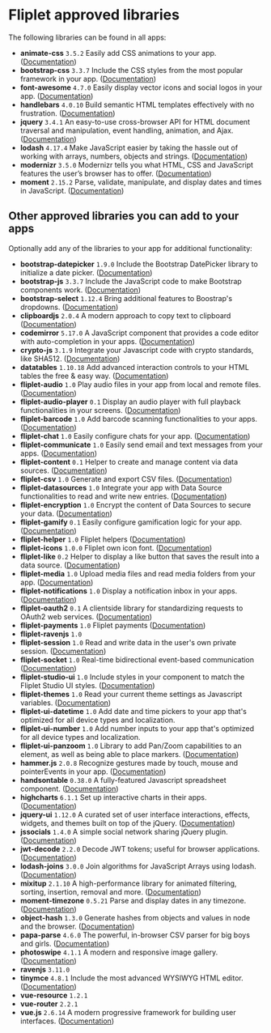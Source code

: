 Fliplet approved libraries
==========================

The following libraries can be found in all apps:

*   **animate-css** `3.5.2` Easily add CSS animations to your app. ([Documentation](https://daneden.github.io/animate.css/))
*   **bootstrap-css** `3.3.7` Include the CSS styles from the most popular framework in your app. ([Documentation](https://getbootstrap.com/docs/3.3/components/))
*   **font-awesome** `4.7.0` Easily display vector icons and social logos in your app. ([Documentation](https://fontawesome.com/v4.7.0/icons/))
*   **handlebars** `4.0.10` Build semantic HTML templates effectively with no frustration. ([Documentation](https://handlebarsjs.com/))
*   **jquery** `3.4.1` An easy-to-use cross-browser API for HTML document traversal and manipulation, event handling, animation, and Ajax. ([Documentation](https://api.jquery.com/))
*   **lodash** `4.17.4` Make JavaScript easier by taking the hassle out of working with arrays, numbers, objects and strings. ([Documentation](https://lodash.com/docs/4.17.5))
*   **modernizr** `3.5.0` Modernizr tells you what HTML, CSS and JavaScript features the user’s browser has to offer. ([Documentation](https://modernizr.com/))
*   **moment** `2.15.2` Parse, validate, manipulate, and display dates and times in JavaScript. ([Documentation](https://momentjs.com/docs/))

Other approved libraries you can add to your apps
-------------------------------------------------

Optionally add any of the libraries to your app for additional functionality:

*   **bootstrap-datepicker** `1.9.0` Include the Bootstrap DatePicker library to initialize a date picker. ([Documentation](https://bootstrap-datepicker.readthedocs.io/en/stable/))
*   **bootstrap-js** `3.3.7` Include the JavaScript code to make Bootstrap components work. ([Documentation](https://getbootstrap.com/docs/3.3/javascript/))
*   **bootstrap-select** `1.12.4` Bring additional features to Boostrap's dropdowns. ([Documentation](https://developer.snapappointments.com/bootstrap-select/))
*   **clipboardjs** `2.0.4` A modern approach to copy text to clipboard ([Documentation](https://clipboardjs.com/))
*   **codemirror** `5.17.0` A JavaScript component that provides a code editor with auto-completion in your apps. ([Documentation](https://codemirror.net/doc/manual.html))
*   **crypto-js** `3.1.9` Integrate your Javascript code with crypto standards, like SHA512. ([Documentation](https://github.com/brix/crypto-js))
*   **datatables** `1.10.18` Add advanced interaction controls to your HTML tables the free & easy way. ([Documentation](https://datatables.net/manual/))
*   **fliplet-audio** `1.0` Play audio files in your app from local and remote files. ([Documentation](https://developers.fliplet.com/API/fliplet-audio.html))
*   **fliplet-audio-player** `0.1` Display an audio player with full playback functionalities in your screens. ([Documentation](https://developers.fliplet.com/API/fliplet-audio-player.html))
*   **fliplet-barcode** `1.0` Add barcode scanning functionalities to your apps. ([Documentation](https://developers.fliplet.com/API/fliplet-barcode.html))
*   **fliplet-chat** `1.0` Easily configure chats for your app. ([Documentation](https://developers.fliplet.com/API/components/chat.html))
*   **fliplet-communicate** `1.0` Easily send email and text messages from your apps. ([Documentation](https://developers.fliplet.com/API/fliplet-communicate.html))
*   **fliplet-content** `0.1` Helper to create and manage content via data sources. ([Documentation](https://developers.fliplet.com/API/fliplet-content.html))
*   **fliplet-csv** `1.0` Generate and export CSV files. ([Documentation](https://developers.fliplet.com/API/fliplet-csv.html))
*   **fliplet-datasources** `1.0` Integrate your app with Data Source functionalities to read and write new entries. ([Documentation](https://developers.fliplet.com/API/fliplet-datasources.html))
*   **fliplet-encryption** `1.0` Encrypt the content of Data Sources to secure your data. ([Documentation](https://developers.fliplet.com/API/fliplet-encryption.html))
*   **fliplet-gamify** `0.1` Easily configure gamification logic for your app. ([Documentation](https://developers.fliplet.com/API/fliplet-gamify.html))
*   **fliplet-helper** `1.0` Fliplet helpers ([Documentation](https://developers.fliplet.com/API/fliplet-helper.html))
*   **fliplet-icons** `1.0.0` Fliplet own icon font. ([Documentation](https://fliplet.com/icons-demo-page/))
*   **fliplet-like** `0.2` Helper to display a like button that saves the result into a data source. ([Documentation](https://developers.fliplet.com/API/like-buttons.html))
*   **fliplet-media** `1.0` Upload media files and read media folders from your app. ([Documentation](https://developers.fliplet.com/API/fliplet-media.html))
*   **fliplet-notifications** `1.0` Display a notification inbox in your apps. ([Documentation](https://developers.fliplet.com/API/fliplet-notifications.html))
*   **fliplet-oauth2** `0.1` A clientside library for standardizing requests to OAuth2 web services. ([Documentation](https://developers.fliplet.com/API/fliplet-oauth2.html))
*   **fliplet-payments** `1.0` Fliplet payments ([Documentation](https://developers.fliplet.com/API/fliplet-payments.html))
*   **fliplet-ravenjs** `1.0`
*   **fliplet-session** `1.0` Read and write data in the user's own private session. ([Documentation](https://developers.fliplet.com/API/fliplet-session.html))
*   **fliplet-socket** `1.0` Real-time bidirectional event-based communication ([Documentation](https://socket.io/))
*   **fliplet-studio-ui** `1.0` Include styles in your component to match the Fliplet Studio UI styles. ([Documentation](https://developers.fliplet.com/UI-guidelines-interface.html))
*   **fliplet-themes** `1.0` Read your current theme settings as Javascript variables. ([Documentation](https://developers.fliplet.com/API/fliplet-themes.html))
*   **fliplet-ui-datetime** `1.0` Add date and time pickers to your app that's optimized for all device types and localization.
*   **fliplet-ui-number** `1.0` Add number inputs to your app that's optimized for all device types and localization.
*   **fliplet-ui-panzoom** `1.0` Library to add Pan/Zoom capabilities to an element, as well as being able to place markers. ([Documentation](https://developers.fliplet.com/API/fliplet-ui-panzoom.html))
*   **hammer.js** `2.0.8` Recognize gestures made by touch, mouse and pointerEvents in your app. ([Documentation](https://hammerjs.github.io/))
*   **handsontable** `0.38.0` A fully-featured Javascript spreadsheet component. ([Documentation](https://handsontable.com/docs/1.18.0/tutorial-introduction.html))
*   **highcharts** `6.1.1` Set up interactive charts in their apps. ([Documentation](https://www.highcharts.com/docs/getting-started/your-first-chart))
*   **jquery-ui** `1.12.0` A curated set of user interface interactions, effects, widgets, and themes built on top of the jQuery. ([Documentation](http://jqueryui.com/))
*   **jssocials** `1.4.0` A simple social network sharing jQuery plugin. ([Documentation](http://js-socials.com/))
*   **jwt-decode** `2.2.0` Decode JWT tokens; useful for browser applications. ([Documentation](https://github.com/auth0/jwt-decode/))
*   **lodash-joins** `3.0.0` Join algorithms for JavaScript Arrays using lodash. ([Documentation](https://github.com/mtraynham/lodash-joins))
*   **mixitup** `2.1.10` A high-performance library for animated filtering, sorting, insertion, removal and more. ([Documentation](https://www.kunkalabs.com/mixitup/))
*   **moment-timezone** `0.5.21` Parse and display dates in any timezone. ([Documentation](https://momentjs.com/docs/))
*   **object-hash** `1.3.0` Generate hashes from objects and values in node and the browser. ([Documentation](https://github.com/puleos/object-hash))
*   **papa-parse** `4.6.0` The powerful, in-browser CSV parser for big boys and girls. ([Documentation](https://www.papaparse.com/))
*   **photoswipe** `4.1.1` A modern and responsive image gallery. ([Documentation](http://photoswipe.com/))
*   **ravenjs** `3.11.0`
*   **tinymce** `4.8.1` Include the most advanced WYSIWYG HTML editor. ([Documentation](https://www.tiny.cloud/docs/))
*   **vue-resource** `1.2.1`
*   **vue-router** `2.2.1`
*   **vue.js** `2.6.14` A modern progressive framework for building user interfaces. ([Documentation](https://vuejs.org/v2/guide/))
